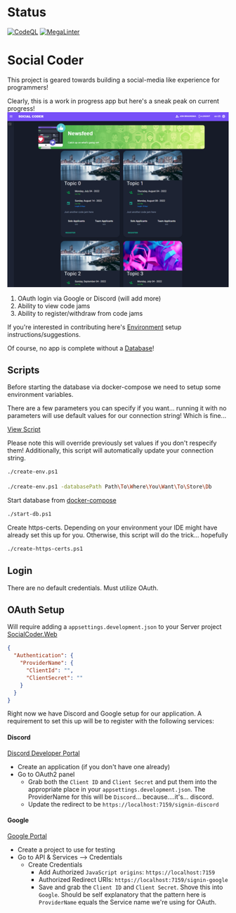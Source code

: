 # Status
[![CodeQL](https://github.com/Programming-Simplified-Community/Social-Coder/actions/workflows/codeql-analysis.yml/badge.svg)](https://github.com/Programming-Simplified-Community/Social-Coder/actions/workflows/codeql-analysis.yml)
[![MegaLinter](https://github.com/programming-simplified-community/social-coder/workflows/MegaLinter/badge.svg?branch=main)](https://github.com/programming-simplified-community/social-coder/actions?query=workflow%3AMegaLinter+branch%3Amain)

# Social Coder

This project is geared towards building a social-media like experience for programmers!

Clearly, this is a work in progress app but here's a sneak peak on current progress!
![WIP Code Jam Topics](imgs/code-jam-topics.png)
1. OAuth login via Google or Discord (will add more)
2. Ability to view code jams
3. Ability to register/withdraw from code jams

If you're interested in contributing here's [Environment](Environment.md) setup instructions/suggestions.

Of course, no app is complete without a [Database](Database.md)!

## Scripts

Before starting the database via docker-compose we need to setup some environment variables.

There are a few parameters you can specify if you want... running it with no parameters will
use default values for our connection string! Which is fine...

[View Script](create-env.ps1)

Please note this will override previously set values if you don't respecify them!
Additionally, this script will automatically update your connection string.

```bash
./create-env.ps1

./create-env.ps1 -databasePath Path\To\Where\You\Want\To\Store\Db
```

Start database from [docker-compose](docker-compose.yml)
```bash
./start-db.ps1
```

Create https-certs. Depending on your environment your IDE might have already set this up for you.
Otherwise, this script will do the trick... hopefully

```bash
./create-https-certs.ps1
```

## Login
There are no default credentials. Must utilize OAuth.

## OAuth Setup

Will require adding a `appsettings.development.json` to your Server project [SocialCoder.Web](SocialCoder.Web)

```json
{
  "Authentication": {
    "ProviderName": {
      "ClientId": "",
      "ClientSecret": ""
    }
  }
}
```

Right now we have Discord and Google setup for our application. A requirement to set this up will be to register with 
the following services:

#### Discord

[Discord Developer Portal](https://discord.com/developers/applications)

- Create an application (if you don't have one already)
- Go to OAuth2 panel
  - Grab both the `Client ID` and `Client Secret` and put them into the appropriate place in your `appsettings.development.json`. The ProviderName for this will be `Discord`... because....it's... discord.
  - Update the redirect to be `https://localhost:7159/signin-discord`

#### Google

[Google Portal](https://console.cloud.google.com)

- Create a project to use for testing
- Go to API & Services --> Credentials
  - Create Credentials 
    - Add Authorized `JavaScript origins`: `https://localhost:7159`
    - Authorized Redirect URIs: `https://localhost:7159/signin-google`
    - Save and grab the `Client ID` and `Client Secret`. Shove this into `Google`. Should be self explanatory that the pattern here is `ProviderName` equals the Service name we're using for OAuth.